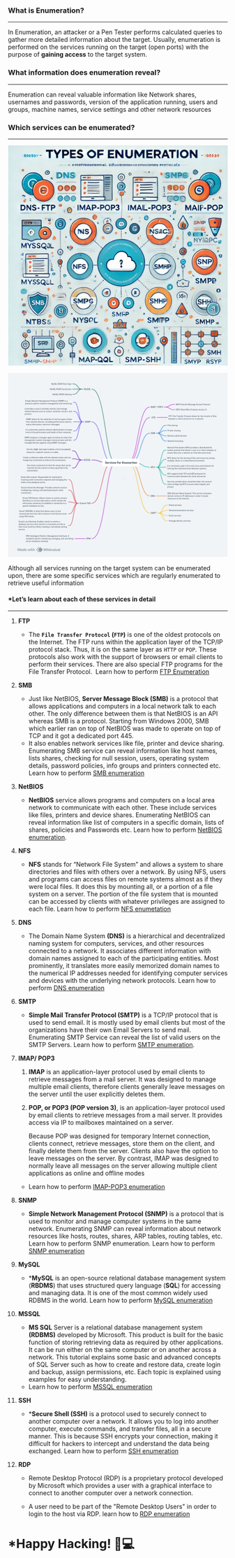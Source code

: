 ### __What is Enumeration?__
----------------------------------

In Enumeration, an attacker or a Pen Tester performs calculated queries to gather more detailed information about the target. Usually, enumeration is performed on the services running on the target (open ports) with the purpose of **gaining access** to the target system.

### __What information does enumeration reveal?__
-------------------------------------------------------------

Enumeration can reveal valuable information like Network shares, usernames and passwords, version of the application running, users and groups, machine names, service settings and other network resources

### __Which services can be enumerated?__
------------------------------------------
![Tux, the Linux mascot](https://raw.githubusercontent.com/sbourziq1337/Enumeration-guide-for-beginners/refs/heads/main/Types%20of%20Enumeration.webp)

![Tux, the Linux mascot](https://github.com/sbourziq1337/Enumeration-guide-for-beginners/blob/main/map_protcol.png)

Although all services running on the target system can be enumerated upon, there are some specific services which are regularly enumerated to retrieve useful information

#### *Let’s learn about each of these services in detail
--------------------------------------------------

1. __FTP__

	* The **`File Transfer Protocol` (`FTP`)** is one of the oldest protocols on the Internet. The FTP runs within the application layer of the TCP/IP protocol stack. Thus, it is on the same layer as `HTTP` or `POP`. These protocols also work with the support of browsers or email clients to perform their services. There are also special FTP programs for the File Transfer Protocol.   Learn how to perform [FTP Enumeration](https://github.com/sbourziq1337/Enumeration-guide-for-beginners/blob/main/FTP%20Enumeration.md)

2. __SMB__

	* Just like NetBIOS, **Server Message Block (SMB)** is a protocol that allows applications and computers in a local network talk to each other. The only difference between them is that NetBIOS is an API whereas SMB is a protocol. Starting from Windows 2000, SMB which earlier ran on top of NetBIOS was made to operate on top of TCP and it got a dedicated port 445.
	* It also enables network services like file, printer and device sharing. Enumerating SMB service can reveal information like host names, lists shares, checking for null session, users, operating system details, password policies, info groups and printers connected etc.  Learn how to perform [SMB enumeration](https://github.com/sbourziq1337/Enumeration-guide-for-beginners/blob/main/SMB%20enumeration.md)

3. __NetBIOS__

	* **NetBIOS** service allows programs and computers on a local area network to communicate with each other. These include services like files, printers and device shares. Enumerating NetBIOS can reveal information like list of computers in a specific domain, lists of shares, policies and Passwords etc. Learn how to perform [NetBIOS enumeration](https://github.com/sbourziq1337/Enumeration-guide-for-beginners/blob/main/NetBIOS%20enumeration.md).

4. __NFS__
 
	* **NFS** stands for “Network File System” and allows a system to share directories and files with others over a network. By using NFS, users and programs can access files on remote systems almost as if they were local files. It does this by mounting all, or a portion of a file system on a server. The portion of the file system that is mounted can be accessed by clients with whatever privileges are assigned to each file. Learn how to perform [NFS enumetation](https://github.com/sbourziq1337/Enumeration-guide-for-beginners/blob/main/NFS%20enumetation.md)

5. __DNS__

	* The Domain Name System **(DNS)** is a hierarchical and decentralized naming system for computers, services, and other resources connected to a network. It associates different information with domain names assigned to each of the participating entities. Most prominently, it translates more easily memorized domain names to the numerical IP addresses needed for identifying computer services and devices with the underlying network protocols. Learn how to perform [DNS enumeration](https://github.com/sbourziq1337/Enumeration-guide-for-beginners/blob/main/DNS%20enumeration.md)

6. __SMTP__

	* **Simple Mail Transfer Protocol (SMTP)** is a TCP/IP protocol that is used to send email. It is mostly used by email clients but most of the organizations have their own Email Servers to send mail. Enumerating SMTP Service can reveal the list of valid users on the SMTP Servers. Learn how to perform [SMTP enumeration](https://github.com/sbourziq1337/Enumeration-guide-for-beginners/blob/main/SMTP%20enumeration.md).

7. __IMAP/ POP3__

	1. **IMAP** is an application-layer protocol used by email clients to retrieve messages from a mail server. It was designed to manage multiple email clients, therefore clients generally leave messages on the server until the user explicitly deletes them.
	
	2.  **POP, or POP3 (POP version 3)**, is an application-layer protocol used by email clients to retrieve messages from a mail server. It provides access via IP to mailboxes maintained on a server.
		
		Because POP was designed for temporary Internet connection, clients connect, retrieve messages, store them on the client, and finally delete them from the server. Clients also have the option to leave messages on the server. By contrast, IMAP was designed to normally leave all messages on the server allowing multiple client applications as online and offline modes

	* Learn how to perform [IMAP-POP3 enumeration](https://github.com/sbourziq1337/Enumeration-guide-for-beginners/blob/main/IMAP-POP3%20enumeration.md)
	
8. __SNMP__

	* **Simple Network Management Protocol (SNMP)** is a protocol that is used to monitor and manage computer systems in the same network. Enumerating SNMP can reveal information about network resources like hosts, routes, shares, ARP tables, routing tables, etc. Learn how to perform SNMP enumeration. Learn how to perform [SNMP enumeration](https://github.com/sbourziq1337/Enumeration-guide-for-beginners/blob/main/SNMP%20enumeration.md)

9. __MySQL__

	* ***MySQL** is an open-source relational database management system (**RBDMS**) that uses structured query language (**SQL**) for accessing and managing data. It is one of the most common widely used RDBMS in the world. Learn how to perform [MySQL enumeration](https://github.com/sbourziq1337/Enumeration-guide-for-beginners/blob/main/MySQL%20enumeration.md)

10. __MSSQL__

	* **MS SQL** Server is a relational database management system **(RDBMS)** developed by Microsoft. This product is built for the basic function of storing retrieving data as required by other applications. It can be run either on the same computer or on another across a network. This tutorial explains some basic and advanced concepts of SQL Server such as how to create and restore data, create login and backup, assign permissions, etc. Each topic is explained using examples for easy understanding.
	* Learn how to perform [MSSQL enumeration](https://github.com/sbourziq1337/Enumeration-guide-for-beginners/blob/main/MSSQL%20enumeration.md)

11. __SSH__

	* ***Secure Shell (SSH)** is a protocol used to securely connect to another computer over a network. It allows you to log into another computer, execute commands, and transfer files, all in a secure manner. This is because SSH encrypts your connection, making it difficult for hackers to intercept and understand the data being exchanged. Learn how to perform [SSH enumeration](https://github.com/sbourziq1337/Enumeration-guide-for-beginners/blob/main/SSH%20enumeration.md)

12. __RDP__ 

	* Remote Desktop Protocol (RDP) is a proprietary protocol developed by Microsoft which provides a user with a graphical interface to connect to another computer over a network connection.

	* A user need to be part of the "Remote Desktop Users" in order to login to the host via RDP. learn how to [RDP enumeration](https://github.com/sbourziq1337/Enumeration-guide-for-beginners/blob/main/RDP%20enumeration.md)

#  *__Happy Hacking!__ 🎩💻
